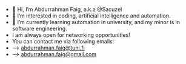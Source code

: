 - 👋 Hi, I’m Abdurrahman Faig, a.k.a @Sacuzel
- 👀 I’m interested in coding, artificial intelligence and automation.
- 🌱 I’m currently learning automation in university, and my minor is in software engineering.
- I am always open for networking opportunities!
- You can contact me via following emails:
- --> abdurrahman.faig@tuni.fi
- --> abdurrahman.faig@gmail.com

<!---
Sacuzel/Sacuzel is a ✨ special ✨ repository because its `README.md` (this file) appears on your GitHub profile.
You can click the Preview link to take a look at your changes.
--->
